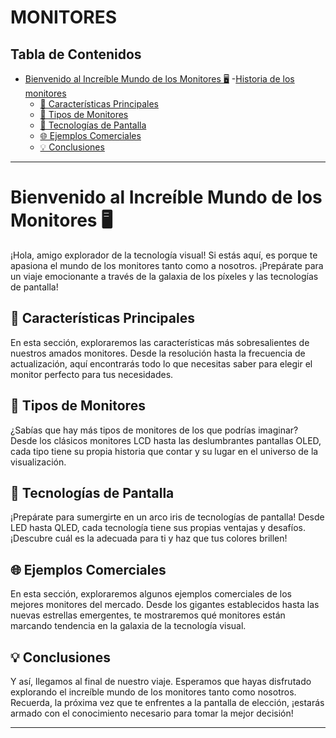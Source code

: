 # MONITORES

## Tabla de Contenidos

- [Bienvenido al Increíble Mundo de los Monitores 🖥️](#bienvenido-al-increíble-mundo-de-los-monitores-️)
  -[Historia de los monitores](https://www.youtube.com/watch?v=5saFuMdOJQc)
  - [🌟 Características Principales](#-características-principales)
  - [🚀 Tipos de Monitores](#-tipos-de-monitores)
  - [🌈 Tecnologías de Pantalla](#-tecnologías-de-pantalla)
  - [🌐 Ejemplos Comerciales](#-ejemplos-comerciales)
  - [💡 Conclusiones](#-conclusiones)

---

# Bienvenido al Increíble Mundo de los Monitores 🖥️

¡Hola, amigo explorador de la tecnología visual! Si estás aquí, es porque te apasiona el mundo de los monitores tanto como a nosotros. ¡Prepárate para un viaje emocionante a través de la galaxia de los píxeles y las tecnologías de pantalla!

## 🌟 Características Principales

En esta sección, exploraremos las características más sobresalientes de nuestros amados monitores. Desde la resolución hasta la frecuencia de actualización, aquí encontrarás todo lo que necesitas saber para elegir el monitor perfecto para tus necesidades.

## 🚀 Tipos de Monitores

¿Sabías que hay más tipos de monitores de los que podrías imaginar? Desde los clásicos monitores LCD hasta las deslumbrantes pantallas OLED, cada tipo tiene su propia historia que contar y su lugar en el universo de la visualización.

## 🌈 Tecnologías de Pantalla

¡Prepárate para sumergirte en un arco iris de tecnologías de pantalla! Desde LED hasta QLED, cada tecnología tiene sus propias ventajas y desafíos. ¡Descubre cuál es la adecuada para ti y haz que tus colores brillen!

## 🌐 Ejemplos Comerciales

En esta sección, exploraremos algunos ejemplos comerciales de los mejores monitores del mercado. Desde los gigantes establecidos hasta las nuevas estrellas emergentes, te mostraremos qué monitores están marcando tendencia en la galaxia de la tecnología visual.

## 💡 Conclusiones

Y así, llegamos al final de nuestro viaje. Esperamos que hayas disfrutado explorando el increíble mundo de los monitores tanto como nosotros. Recuerda, la próxima vez que te enfrentes a la pantalla de elección, ¡estarás armado con el conocimiento necesario para tomar la mejor decisión!

---

